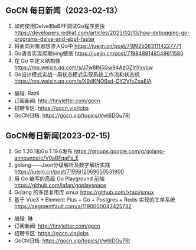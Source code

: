 ## GoCN 每日新闻（2023-02-13）

1. 如何使用Delve和eBPF调试Go程序更快 https://developers.redhat.com/articles/2023/02/13/how-debugging-go-programs-delve-and-ebpf-faster
2. 将面向对象思想渗入Go中 https://juejin.cn/post/7199250631114227771
3. Go语言实现爬取bing壁纸 https://juejin.cn/post/7198489148549611580
4. 在 Go 中定义结构体 https://mp.weixin.qq.com/s/J7w8IN5Gw94AzOZlnYxvow
5. Go设计模式实战--用状态模式实现系统工作流和状态机 https://mp.weixin.qq.com/s/X9dKNO6sd-OY2VfsZpaElA

* 编辑: Razil
* 订阅新闻: http://tinyletter.com/gocn
* 招聘专区: https://gocn.vip/jobs
* GoCN归档: https://gocn.vip/topics/Vwl6DGu7Rl


## GoCN每日新闻(2023-02-15)
1. Go 1.20.1和Go 1.19.6发布 https://groups.google.com/g/golang-announce/c/V0aBFqaFs_E
2. golang——Json分级解析及数字解析实践 https://juejin.cn/post/7199812069050531900
3. 用 Go 编写的高级 Go Playground 前端 https://github.com/iafan/goplayspace
4. Golang 的多路复用库 smux https://github.com/xtaci/smux
5. 基于 Vue3 + Element Plus + Go + Postgres + Redis 实现的工单系统 https://segmentfault.com/a/1190000043425732

* 编辑: 琳
* 订阅新闻: http://tinyletter.com/gocn
* 招聘专区: https://gocn.vip/jobs
* GoCN归档: https://gocn.vip/topics/Vwl6DGu7Rl
